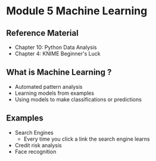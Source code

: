 # Module 5 Machine Learning  

## Reference Material 

* Chapter 10: Python Data Analysis  
* Chapter 4: KNIME Beginner's Luck  

## What is Machine Learning ?

* Automated pattern analysis  
* Learning models from examples  
* Using models to make classifications or predictions  

## Examples    

* Search Engines  
  * Every time you click a link the search engine learns  
* Credit risk analysis  
* Face recognition  


